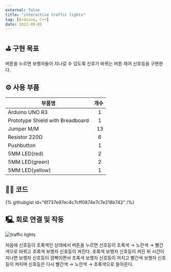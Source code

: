 ```yaml
---
external: false
title: "interactive traffic lights"
tag: [Arduino, C++]
date: 2022-09-05
---
```


## ⛳️ 구현 목표

버튼을 누르면 보행자들이 지나갈 수 있도록 신호가 바뀌는 버튼 제어 신호등을 구현한다.

## ⚙️ 사용 부품

|부품명|개수|
|------|---|
|Arduino UNO R3|&nbsp;&nbsp;&nbsp;1|
|Prototype Shield with Breadboard|&nbsp;&nbsp;&nbsp;1|
|Jumper M/M|&nbsp;&nbsp;13|
|Resistor 220Ω|&nbsp;&nbsp;&nbsp;6|
|Pushbutton|&nbsp;&nbsp;&nbsp;1|
|5MM LED(red)|&nbsp;&nbsp;&nbsp;2|
|5MM LED(green)|&nbsp;&nbsp;&nbsp;2|
|5MM LED(yellow)|&nbsp;&nbsp;&nbsp;1|

## 👨‍💻 코드

{% githubgist id="6f737e97ec4c7cff0874e7c7e218b742" /%}

## 🖳 회로 연결 및 작동

![traffic lights](/images/video/Interactive-traffic-lights.gif)

처음에 신호등이 초록색인 상태에서 버튼을 누르면 신호등이 초록색 → 노란색 → 빨간색으로 바뀌고 초록색 보행자 신호등이 켜진다. 초록색 보행자 신호등이 켜진 뒤 시간이 지나면 보행자 신호등이 깜빡이면서 초록색 보행자 신호등이 꺼지고 빨간색 보행자 신호등이 켜지며 신호등은 다시 빨간색 → 노란색 → 초록색으로 돌아온다.
